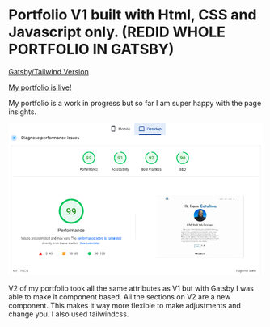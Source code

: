 # Portfolio V1 built with Html, CSS and Javascript only. (REDID WHOLE PORTFOLIO IN GATSBY)

[Gatsby/Tailwind Version](https://github.com/RodCato/Gatsby-Tailwind)


[My portfolio is live!](https://rodcato.github.io/portfolio/)

My portfolio is a work in progress but so far I am super happy with the page insights. 

![Portfolio Page Insights](pageinsights2.png)

V2 of my portfolio took all the same attributes as V1 but with Gatsby I was able to make it component based. All the sections on V2 are a new component. This makes it way more flexible to make adjustments and change you. I also used tailwindcss. 
